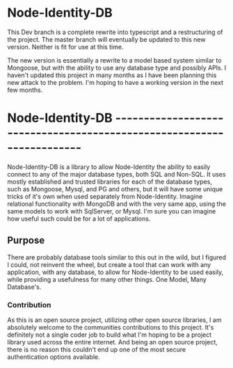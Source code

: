 # Node-Identity-DB

This Dev branch is a complete rewrite into typescript and a restructuring of the project. The master branch will eventually be updated to this new version. Neither is fit for use at this time.

The new version is essentially a rewrite to a model based system similar to Mongoose, but with the ability to use any database type and possibly APIs. I haven't updated this project in many months as I have been planning this new attack to the problem. I'm hoping to have a working version in the next few months.

# Node-Identity-DB ----------------------------------------------------------------------

Node-Identity-DB is a library to allow Node-Identity the ability to easily connect to any of the major database types, both SQL and Non-SQL. It uses mostly established and trusted libraries for each of the database types, such as Mongoose, Mysql, and PG and others, but it will have some unique tricks of it's own when used separately from Node-Identity. Imagine relational functionality with MongoDB and with the very same app, using the same models to work with SqlServer, or Mysql. I'm sure you can imagine how useful such could be for a lot of applications.

## Purpose

There are probably database tools similar to this out in the wild, but I figured I could, not reinvent the wheel, but create a tool that can work with any application, with any database, to allow for Node-Identity to be used easily, while providing a usefulness for many other things. One Model, Many Database's.

### Contribution

As this is an open source project, utilizing other open source libraries, I am absolutely welcome to the communities contributions to this project. It's definitely not a single coder job to build what I'm hoping to be a project library used across the entire internet. And being an open source project, there is no reason this couldn't end up one of the most secure authentication options available.
